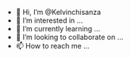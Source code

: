 - 👋 Hi, I’m @Kelvinchisanza
- 👀 I’m interested in ...
- 🌱 I’m currently learning ...
- 💞️ I’m looking to collaborate on ...
- 📫 How to reach me ...

<!---
Kelvinchisanza/Kelvinchisanza is a ✨ special ✨ repository because its `README.md` (this file) appears on your GitHub profile.
You can click the Preview link to take a look at your changes.
--->
